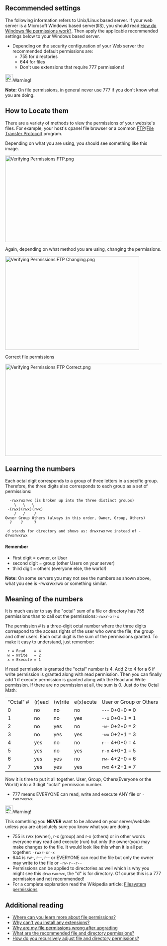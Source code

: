 <!-- Filename: Verifying_permissions / Display title: Verifying permissions -->

## Recommended settings

The following information refers to Unix/Linux based server. If your web
server is a Microsoft Windows based server(IIS), you should read:[How do
Windows file permissions
work?](https://docs.joomla.org/How_do_Windows_file_permissions_work%3F "How do Windows file permissions work?").
Then apply the applicable recommended settings below to your Windows
based server.

- Depending on the security configuration of your Web server the
  recommended default permissions are:
  - 755 for directories
  - 644 for files
  - Don't use extensions that require 777 permissions!

<img
src="https://docs.joomla.org/images/thumb/4/41/Stop_hand_nuvola.svg.png/25px-Stop_hand_nuvola.svg.png"
decoding="async"
srcset="https://docs.joomla.org/images/thumb/4/41/Stop_hand_nuvola.svg.png/38px-Stop_hand_nuvola.svg.png 1.5x, https://docs.joomla.org/images/4/41/Stop_hand_nuvola.svg.png 2x"
data-file-width="40" data-file-height="40" width="25" height="25"
alt="Stop hand nuvola.svg.png" />Warning!

**Note:** On file permissions, in general never use 777 if you don't
know what you are doing.

## How to Locate them

There are a variety of methods to view the permissions of your website's
files. For example, your host's cpanel file browser or a common
<a href="https://en.wikipedia.org/wiki/File_Transfer_Protocol"
class="extiw" title="wikipedia:File Transfer Protocol">FTP(File Transfer
Protocol)</a> program.

Depending on what you are using, you should see something like this
image.

<img
src="https://docs.joomla.org/images/6/65/Verifying_Permissions_FTP.png"
class="thumbimage" decoding="async" data-file-width="533"
data-file-height="277" width="533" height="277"
alt="Verifying Permissions FTP.png" />

Again, depending on what method you are using, changing the permissions.

<img
src="https://docs.joomla.org/images/3/37/Verifying_Permissions_FTP_Changing.png"
class="thumbimage" decoding="async" data-file-width="431"
data-file-height="300" width="431" height="300"
alt="Verifying Permissions FTP Changing.png" />

Correct file permissions

<img
src="https://docs.joomla.org/images/c/c3/Verifying_Permissions_FTP_Correct.png"
class="thumbimage" decoding="async" data-file-width="528"
data-file-height="295" width="528" height="295"
alt="Verifying Permissions FTP Correct.png" />

## Learning the numbers

Each octal digit corresponds to a group of three letters in a specific
group. Therefore, the three digits also corresponds to each group as a
set of permissions:

      -rwxrwxrwx (is broken up into the three distinct groups)
        \   \   \
     -(rwx)(rwx)(rwx)
        /   /    /
    Owner Group Others (always in this order, Owner, Group, Others)
      7    7     7

     d stands for directory and shows as: drwxrwxrwx instead of -drwxrwxrwx

#### Remember

- First digit = owner, or User
- second digit = group (other Users on your server)
- third digit = others (everyone else, the world!)

  
**Note:** On some servers you may not see the numbers as shown above,
what you see is -rwxrwxrwx or something similar.

## Meaning of the numbers

It is much easier to say the "octal" sum of a file or directory has 755
permissions than to call out the permissions:`-rwxr-xr-x`

The permission \# is a three-digit octal number where the three digits
correspond to the access rights of the user who owns the file, the group
and other users. Each octal digit is the sum of the permissions granted.
To make it easy to understand, just remember:

     r = Read    = 4
     w = Write   = 2
     x = Execute = 1

If read permission is granted the "octal" number is 4. Add 2 to 4 for a
6 if write permission is granted along with read permission. Then you
can finally add 1 if execute permission is granted along with the Read
and Write permission. If there are no permission at all, the sum is 0.
Just do the Octal Math:

|            |        |         |           |                         |
|------------|--------|---------|-----------|-------------------------|
| "Octal" \# | (r)ead | (w)rite | e(x)ecute | User or Group or Others |
| 0          | no     | no      | no        | `---` 0+0+0 = 0         |
| 1          | no     | no      | yes       | `--x` 0+0+1 = 1         |
| 2          | no     | yes     | no        | `-w-` 0+2+0 = 2         |
| 3          | no     | yes     | yes       | `-wx` 0+2+1 = 3         |
| 4          | yes    | no      | no        | `r--` 4+0+0 = 4         |
| 5          | yes    | no      | yes       | `r-x` 4+0+1 = 5         |
| 6          | yes    | yes     | no        | `rw-` 4+2+0 = 6         |
| 7          | yes    | yes     | yes       | `rwx` 4+2+1 = 7         |

Now it is time to put it all together. User, Group, Others(Everyone or
the World) into a 3 digit "octal" permission number.

- 777 means EVERYONE can read, write and execute ANY file or
  `-rwxrwxrwx`

<img
src="https://docs.joomla.org/images/thumb/4/41/Stop_hand_nuvola.svg.png/25px-Stop_hand_nuvola.svg.png"
decoding="async"
srcset="https://docs.joomla.org/images/thumb/4/41/Stop_hand_nuvola.svg.png/38px-Stop_hand_nuvola.svg.png 1.5x, https://docs.joomla.org/images/4/41/Stop_hand_nuvola.svg.png 2x"
data-file-width="40" data-file-height="40" width="25" height="25"
alt="Stop hand nuvola.svg.png" />Warning!

This something you **NEVER** want to be allowed on your server/website
unless you are absolutely sure you know what you are doing.

- 755 is rwx (owner), r-x (group) and r-x (others) or in other words
  everyone may read and execute (run) but only the owner(you) may make
  changes to the file. It would look like this when it is all put
  together: `-rwxr-xr-x`
- 644 is rw-, r--, r-- or EVERYONE can read the file but only the owner
  may write to the file or `-rw-r--r--`
- Permissions can be applied to directories as well which is why you
  might see this `drwxrwxrwx`, the "d" is for directory. Of course this
  is a 777 permission and not recommended!
- For a complete explanation read the Wikipedia article:
  <a href="https://en.wikipedia.org/wiki/Filesystem_permissions"
  class="extiw" title="wikipedia:Filesystem permissions">Filesystem
  permissions</a>

## Additional reading

- <a
  href="https://docs.joomla.org/Where_can_you_learn_more_about_file_permissions%3F"
  class="mw-redirect"
  title="Where can you learn more about file permissions?">Where can you
  learn more about file permissions?</a>
- [Why can't you install any
  extensions?](https://docs.joomla.org/Why_can%27t_you_install_any_extensions%3F "Why can't you install any extensions?")
- [Why are my file permissions wrong after
  upgrading](https://docs.joomla.org/Why_are_my_file_permissions_wrong_after_upgrading "Why are my file permissions wrong after upgrading")
- [What are the recommended file and directory
  permissions?](https://docs.joomla.org/What_are_the_recommended_file_and_directory_permissions%3F "What are the recommended file and directory permissions?")
- [How do you recursively adjust file and directory
  permissions?](https://docs.joomla.org/How_do_you_recursively_adjust_file_and_directory_permissions%3F "How do you recursively adjust file and directory permissions?")
